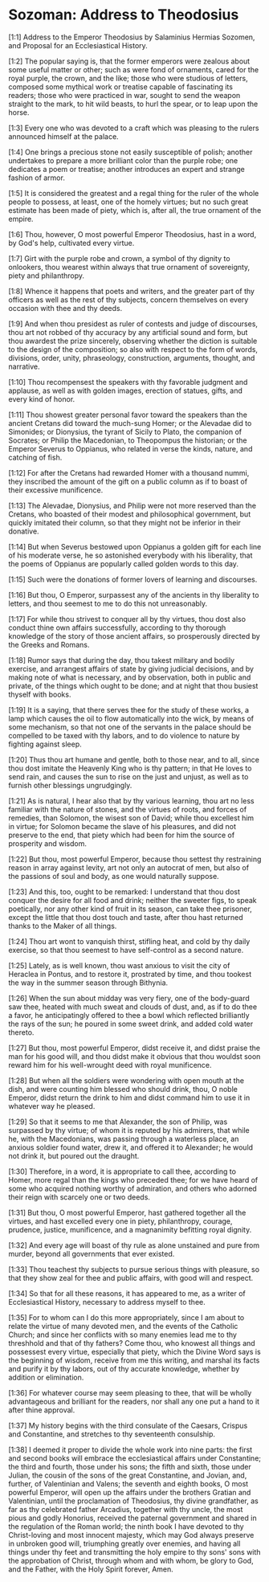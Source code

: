 # Sozoman: Address to Theodosius

[1:1] Address to the Emperor Theodosius by Salaminius Hermias Sozomen, and Proposal for an Ecclesiastical History.

[1:2] The popular saying is, that the former emperors were zealous about some useful matter or other; such as were fond of ornaments, cared for the royal purple, the crown, and the like; those who were studious of letters, composed some mythical work or treatise capable of fascinating its readers; those who were practiced in war, sought to send the weapon straight to the mark, to hit wild beasts, to hurl the spear, or to leap upon the horse.

[1:3] Every one who was devoted to a craft which was pleasing to the rulers announced himself at the palace.

[1:4] One brings a precious stone not easily susceptible of polish; another undertakes to prepare a more brilliant color than the purple robe; one dedicates a poem or treatise; another introduces an expert and strange fashion of armor.

[1:5] It is considered the greatest and a regal thing for the ruler of the whole people to possess, at least, one of the homely virtues; but no such great estimate has been made of piety, which is, after all, the true ornament of the empire.

[1:6] Thou, however, O most powerful Emperor Theodosius, hast in a word, by God's help, cultivated every virtue.

[1:7] Girt with the purple robe and crown, a symbol of thy dignity to onlookers, thou wearest within always that true ornament of sovereignty, piety and philanthropy.

[1:8] Whence it happens that poets and writers, and the greater part of thy officers as well as the rest of thy subjects, concern themselves on every occasion with thee and thy deeds.

[1:9] And when thou presidest as ruler of contests and judge of discourses, thou art not robbed of thy accuracy by any artificial sound and form, but thou awardest the prize sincerely, observing whether the diction is suitable to the design of the composition; so also with respect to the form of words, divisions, order, unity, phraseology, construction, arguments, thought, and narrative.

[1:10] Thou recompensest the speakers with thy favorable judgment and applause, as well as with golden images, erection of statues, gifts, and every kind of honor.

[1:11] Thou showest greater personal favor toward the speakers than the ancient Cretans did toward the much-sung Homer; or the Alevadae did to Simonides; or Dionysius, the tyrant of Sicily to Plato, the companion of Socrates; or Philip the Macedonian, to Theopompus the historian; or the Emperor Severus to Oppianus, who related in verse the kinds, nature, and catching of fish.

[1:12] For after the Cretans had rewarded Homer with a thousand nummi, they inscribed the amount of the gift on a public column as if to boast of their excessive munificence.

[1:13] The Alevadae, Dionysius, and Philip were not more reserved than the Cretans, who boasted of their modest and philosophical government, but quickly imitated their column, so that they might not be inferior in their donative.

[1:14] But when Severus bestowed upon Oppianus a golden gift for each line of his moderate verse, he so astonished everybody with his liberality, that the poems of Oppianus are popularly called golden words to this day.

[1:15] Such were the donations of former lovers of learning and discourses.

[1:16] But thou, O Emperor, surpassest any of the ancients in thy liberality to letters, and thou seemest to me to do this not unreasonably.

[1:17] For while thou strivest to conquer all by thy virtues, thou dost also conduct thine own affairs successfully, according to thy thorough knowledge of the story of those ancient affairs, so prosperously directed by the Greeks and Romans.

[1:18] Rumor says that during the day, thou takest military and bodily exercise, and arrangest affairs of state by giving judicial decisions, and by making note of what is necessary, and by observation, both in public and private, of the things which ought to be done; and at night that thou busiest thyself with books.

[1:19] It is a saying, that there serves thee for the study of these works, a lamp which causes the oil to flow automatically into the wick, by means of some mechanism, so that not one of the servants in the palace should be compelled to be taxed with thy labors, and to do violence to nature by fighting against sleep.

[1:20] Thus thou art humane and gentle, both to those near, and to all, since thou dost imitate the Heavenly King who is thy pattern; in that He loves to send rain, and causes the sun to rise on the just and unjust, as well as to furnish other blessings ungrudgingly.

[1:21] As is natural, I hear also that by thy various learning, thou art no less familiar with the nature of stones, and the virtues of roots, and forces of remedies, than Solomon, the wisest son of David; while thou excellest him in virtue; for Solomon became the slave of his pleasures, and did not preserve to the end, that piety which had been for him the source of prosperity and wisdom.

[1:22] But thou, most powerful Emperor, because thou settest thy restraining reason in array against levity, art not only an autocrat of men, but also of the passions of soul and body, as one would naturally suppose.

[1:23] And this, too, ought to be remarked: I understand that thou dost conquer the desire for all food and drink; neither the sweeter figs, to speak poetically, nor any other kind of fruit in its season, can take thee prisoner, except the little that thou dost touch and taste, after thou hast returned thanks to the Maker of all things.

[1:24] Thou art wont to vanquish thirst, stifling heat, and cold by thy daily exercise, so that thou seemest to have self-control as a second nature.

[1:25] Lately, as is well known, thou wast anxious to visit the city of Heraclea in Pontus, and to restore it, prostrated by time, and thou tookest the way in the summer season through Bithynia.

[1:26] When the sun about midday was very fiery, one of the body-guard saw thee, heated with much sweat and clouds of dust, and, as if to do thee a favor, he anticipatingly offered to thee a bowl which reflected brilliantly the rays of the sun; he poured in some sweet drink, and added cold water thereto.

[1:27] But thou, most powerful Emperor, didst receive it, and didst praise the man for his good will, and thou didst make it obvious that thou wouldst soon reward him for his well-wrought deed with royal munificence.

[1:28] But when all the soldiers were wondering with open mouth at the dish, and were counting him blessed who should drink, thou, O noble Emperor, didst return the drink to him and didst command him to use it in whatever way he pleased.

[1:29] So that it seems to me that Alexander, the son of Philip, was surpassed by thy virtue; of whom it is reputed by his admirers, that while he, with the Macedonians, was passing through a waterless place, an anxious soldier found water, drew it, and offered it to Alexander; he would not drink it, but poured out the draught.

[1:30] Therefore, in a word, it is appropriate to call thee, according to Homer, more regal than the kings who preceded thee; for we have heard of some who acquired nothing worthy of admiration, and others who adorned their reign with scarcely one or two deeds.

[1:31] But thou, O most powerful Emperor, hast gathered together all the virtues, and hast excelled every one in piety, philanthropy, courage, prudence, justice, munificence, and a magnanimity befitting royal dignity.

[1:32] And every age will boast of thy rule as alone unstained and pure from murder, beyond all governments that ever existed.

[1:33] Thou teachest thy subjects to pursue serious things with pleasure, so that they show zeal for thee and public affairs, with good will and respect.

[1:34] So that for all these reasons, it has appeared to me, as a writer of Ecclesiastical History, necessary to address myself to thee.

[1:35] For to whom can I do this more appropriately, since I am about to relate the virtue of many devoted men, and the events of the Catholic Church; and since her conflicts with so many enemies lead me to thy threshhold and that of thy fathers? Come thou, who knowest all things and possessest every virtue, especially that piety, which the Divine Word says is the beginning of wisdom, receive from me this writing, and marshal its facts and purify it by thy labors, out of thy accurate knowledge, whether by addition or elimination.

[1:36] For whatever course may seem pleasing to thee, that will be wholly advantageous and brilliant for the readers, nor shall any one put a hand to it after thine approval.

[1:37] My history begins with the third consulate of the Caesars, Crispus and Constantine, and stretches to thy seventeenth consulship.

[1:38] I deemed it proper to divide the whole work into nine parts: the first and second books will embrace the ecclesiastical affairs under Constantine; the third and fourth, those under his sons; the fifth and sixth, those under Julian, the cousin of the sons of the great Constantine, and Jovian, and, further, of Valentinian and Valens; the seventh and eighth books, O most powerful Emperor, will open up the affairs under the brothers Gratian and Valentinian, until the proclamation of Theodosius, thy divine grandfather, as far as thy celebrated father Arcadius, together with thy uncle, the most pious and godly Honorius, received the paternal government and shared in the regulation of the Roman world; the ninth book I have devoted to thy Christ-loving and most innocent majesty, which may God always preserve in unbroken good will, triumphing greatly over enemies, and having all things under thy feet and transmitting the holy empire to thy sons' sons with the approbation of Christ, through whom and with whom, be glory to God, and the Father, with the Holy Spirit forever, Amen.

